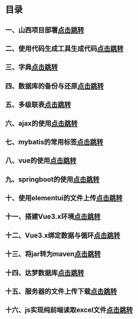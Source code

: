 # 目录

## 一、山西项目部署[点击跳转](https://2749877017.github.io/book/#/山西项目部署)

## 二、使用代码生成工具生成代码[点击跳转](https://2749877017.github.io/book/#/使用代码生成工具生成代码)

## 三、字典[点击跳转](https://2749877017.github.io/book/#/字典)

## 四、数据库的备份与还原[点击跳转](https://2749877017.github.io/book/#/数据库的备份与还原)

## 五、多级联表[点击跳转](https://2749877017.github.io/book/#/多级联表)

## 六、ajax的使用[点击跳转](https://2749877017.github.io/book/#/ajax的使用)

## 七、mybatis的常用标签[点击跳转](https://2749877017.github.io/book/#/mybatis的常用标签)

## 八、vue的使用[点击跳转](https://2749877017.github.io/book/#/vue的使用)

## 九、springboot的使用[点击跳转](https://2749877017.github.io/book/#/springboot的使用)

## 十、使用elementui的文件上传[点击跳转](https://2749877017.github.io/book/#/使用elementui的文件上传)

## 十一、搭建Vue3.x环境[点击跳转](https://2749877017.github.io/book/#/搭建Vue3.x环境)

## 十二、Vue3.x绑定数据与循环[点击跳转](https://2749877017.github.io/book/#/Vue3.x绑定数据与循环)

## 十三、将jar转为maven[点击跳转](https://2749877017.github.io/book/#/将jar转为maven)

## 十四、达梦数据库[点击跳转](https://2749877017.github.io/book/#/达梦数据库)

## 十五、服务器的文件上传下载[点击跳转](https://2749877017.github.io/book/#/服务器的文件上传下载)

## 十六、js实现纯前端读取excel文件[点击跳转](https://2749877017.github.io/book/#/js实现纯前端读取excel文件)
